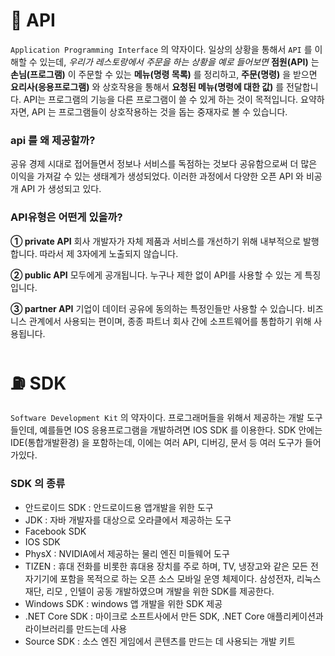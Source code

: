 # 🧺 API

`Application Programming Interface` 의 약자이다.
일상의 상황을 통해서 `API` 를 이해할 수 있는데,
*우리가 레스토랑에서 주문을 하는 상황을 예로 들어보면*
**점원(API)** 는 **손님(프로그램)** 이 주문할 수 있는 **메뉴(명령 목록)** 를 정리하고, **주문(명령)** 을 받으면 **요리사(응용프로그램)** 와 상호작용을 통해서 **요청된 메뉴(명령에 대한 값)** 를 전달합니다.
API는 프로그램의 기능을 다른 프로그램이 쓸 수 있게 하는 것이 목적입니다.
요약하자면, API 는 프로그램들이 상호작용하는 것을 돕는 중재자로 볼 수 있습니다.



### api 를 왜 제공할까?

공유 경제 시대로 접어들면서 정보나 서비스를 독점하는 것보다 공유함으로써 더 많은 이익을 가져갈 수 있는 생태계가 생성되었다.
이러한 과정에서 다양한 오픈 API 와 비공개 API 가 생성되고 있다.



### API유형은 어떤게 있을까?

**① private API**
회사 개발자가 자체 제품과 서비스를 개선하기 위해 내부적으로 발행합니다. 따라서 제 3자에게 노출되지 않습니다.

**② public API**
모두에게 공개됩니다. 누구나 제한 없이 API를 사용할 수 있는 게 특징입니다.

**③ partner API**
기업이 데이터 공유에 동의하는 특정인들만 사용할 수 있습니다. 비즈니스 관계에서 사용되는 편이며, 종종 파트너 회사 간에 소프트웨어를 통합하기 위해 사용됩니다.





# ⛽ SDK

`Software Development Kit` 의 약자이다.
프로그래머들을 위해서 제공하는 개발 도구들인데, 예를들면 IOS 응용프로그램을 개발하려면 IOS SDK 를 이용한다.
SDK 안에는 IDE(통합개발환경) 을 포함하는데, 이에는 여러 API, 디버깅, 문서 등 여러 도구가 들어가있다.

### SDK 의 종류

- 안드로이드 SDK : 안드로이드용 앱개발을 위한 도구
- JDK : 자바 개발자를 대상으로 오라클에서 제공하는 도구
- Facebook SDK
- IOS SDK
- PhysX : NVIDIA에서 제공하는 물리 엔진 미들웨어 도구
- TIZEN : 휴대 전화를 비롯한 휴대용 장치를 주로 하며, TV, 냉장고와 같은 모든 전자기기에 포함을 목적으로 하는 오픈 소스 모바일 운영 체제이다. 삼성전자, 리눅스 재단, 리모 , 인텔이 공동 개발하였으며 개발을 위한 SDK를 제공한다.
- Windows SDK : windows 앱 개발을 위한 SDK 제공
- .NET Core SDK : 마이크로 소프트사에서 만든 SDK, .NET Core 애플리케이션과 라이브러리를 만드는데 사용
- Source SDK : 소스 엔진 게임에서 콘텐츠를 만드는 데 사용되는 개발 키트